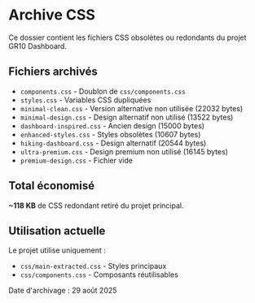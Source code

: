 # Archive CSS

Ce dossier contient les fichiers CSS obsolètes ou redondants du projet GR10 Dashboard.

## Fichiers archivés

- `components.css` - Doublon de `css/components.css`
- `styles.css` - Variables CSS dupliquées
- `minimal-clean.css` - Version alternative non utilisée (22032 bytes)
- `minimal-design.css` - Design alternatif non utilisé (13522 bytes)
- `dashboard-inspired.css` - Ancien design (15000 bytes)
- `enhanced-styles.css` - Styles obsolètes (10607 bytes)
- `hiking-dashboard.css` - Design alternatif (20544 bytes)
- `ultra-premium.css` - Design premium non utilisé (16145 bytes)
- `premium-design.css` - Fichier vide

## Total économisé
**~118 KB** de CSS redondant retiré du projet principal.

## Utilisation actuelle
Le projet utilise uniquement :
- `css/main-extracted.css` - Styles principaux
- `css/components.css` - Composants réutilisables

Date d'archivage : 29 août 2025
